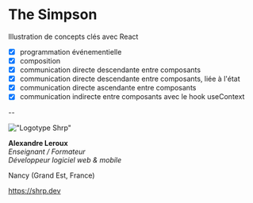 # The Simpson

Illustration de concepts clés avec React

- [x] programmation événementielle
- [x] composition
- [x] communication directe descendante entre composants
- [x] communication directe descendante entre composants, liée à l'état
- [x] communication directe ascendante entre composants
- [x] communication indirecte entre composants avec le hook useContext

--

!["Logotype Shrp"](https://shrp.dev/images/shrp.png)

__Alexandre Leroux__  
_Enseignant / Formateur_  
_Développeur logiciel web & mobile_

Nancy (Grand Est, France)

<https://shrp.dev>
